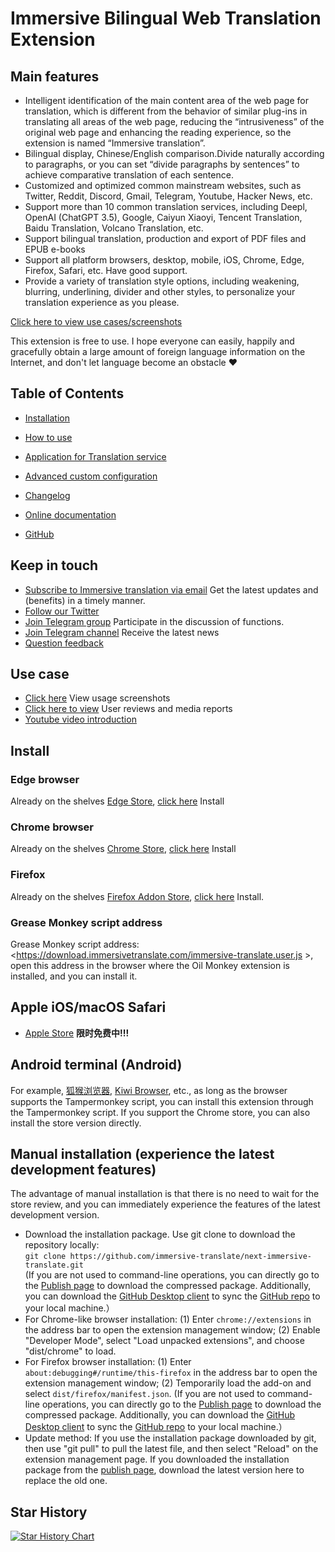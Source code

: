 # Immersive Bilingual Web Translation Extension

## Main features

- Intelligent identification of the main content area of the web page for translation, which is different from the behavior of similar plug-ins in translating all areas of the web page, reducing the “intrusiveness” of the original web page and enhancing the reading experience, so the extension is named “Immersive translation”.
- Bilingual display, Chinese/English comparison.Divide naturally according to paragraphs, or you can set “divide paragraphs by sentences” to achieve comparative translation of each sentence.
- Customized and optimized common mainstream websites, such as Twitter, Reddit, Discord, Gmail, Telegram, Youtube, Hacker News, etc.
- Support more than 10 common translation services, including Deepl, OpenAI (ChatGPT 3.5), Google, Caiyun Xiaoyi, Tencent Translation, Baidu Translation, Volcano Translation, etc.
- Support bilingual translation, production and export of PDF files and EPUB e-books
- Support all platform browsers, desktop, mobile, iOS, Chrome, Edge, Firefox, Safari, etc. Have good support.
- Provide a variety of translation style options, including weakening, blurring, underlining, divider and other styles, to personalize your translation experience as you please.

[Click here to view use cases/screenshots](https://immersivetranslate.com/docs/usecase/)

This extension is free to use. I hope everyone can easily, happily and gracefully obtain a large amount of foreign language information on the Internet, and don't let language become an obstacle ❤️

## Table of Contents

- [Installation](https://immersivetranslate.com/docs/installation/)
- [How to use](https://immersivetranslate.com/docs/usage/)
- [Application for Translation service](https://immersivetranslate.com/docsservices/)
- [Advanced custom configuration](https://immersivetranslate.com/advanced/)
- [Changelog](https://immersivetranslate.com/docs/CHANGELOG/)

- [Online documentation](https://immersivetranslate.com/docs/)
- [GitHub](https://github.com/immersive-translate/immersive-translate/)

## Keep in touch

- [Subscribe to Immersive translation via email](https://immersivetranslate.substack.com/) Get the latest updates and (benefits) in a timely manner.
- [Follow our Twitter](https://twitter.com/immersivetran)
- [Join Telegram group](https://t.me/+rq848Z09nehlOTgx) Participate in the discussion of functions.
- [Join Telegram channel](https://t.me/immersivetranslate) Receive the latest news
- [Question feedback](https://github.com/immersive-translate/immersive-translate/issues/)

## Use case

- [Click here](https://immersivetranslate.com/docs/usecase/) View usage screenshots
- [Click here to view](https://immersivetranslate.com/docs/review/) User reviews and media reports
- [Youtube video introduction](https://www.youtube.com/watch?v=IZiwEtLGTk0)

## Install

### Edge browser

Already on the shelves [Edge Store](https://microsoftedge.microsoft.com/addons/detail/amkbmndfnliijdhojkpoglbnaaahippg), [click here](https://microsoftedge.microsoft.com/addons/detail/amkbmndfnliijdhojkpoglbnaaahippg) Install

### Chrome browser

Already on the shelves [Chrome Store](https://chrome.google.com/webstore/detail/immersive-translate/bpoadfkcbjbfhfodiogcnhhhpibjhbnh), [click here](https://chrome.google.com/webstore/detail/immersive-translate/bpoadfkcbjbfhfodiogcnhhhpibjhbnh) Install

### Firefox

Already on the shelves [Firefox Addon Store](https://addons.mozilla.org/zh-CN/firefox/addon/immersive-translate/), [click here](https://addons.mozilla.org/zh-CN/firefox/addon/immersive-translate/) Install.

### Grease Monkey script address

Grease Monkey script address: <https://download.immersivetranslate.com/immersive-translate.user.js >, open this address in the browser where the Oil Monkey extension is installed, and you can install it.

## Apple iOS/macOS Safari

- [Apple Store](https://apps.apple.com/app/immersive-translate/id6447957425) **限时免费中!!!**

## Android terminal (Android)

For example, [狐猴浏览器](https://lemurbrowser.com/app/zh/), [Kiwi Browser](https://kiwibrowser.com/), etc., as long as the browser supports the Tampermonkey script, you can install this extension through the Tampermonkey script. If you support the Chrome store, you can also install the store version directly.

## Manual installation (experience the latest development features)

The advantage of manual installation is that there is no need to wait for the store review, and you can immediately experience the features of the latest development version.

- Download the installation package. Use git clone to download the repository locally:  
  `git clone https://github.com/immersive-translate/next-immersive-translate.git`  
   (If you are not used to command-line operations, you can directly go to the [Publish page](https://github.com/immersive-translate/immersive-translate/releases) to download the compressed package. Additionally, you can download the [GitHub Desktop client](https://docs.github.com/zh/desktop/installing-and-configuring-github-desktop/installing-and-authenticating-to-github-desktop/installing-github-desktop) to sync the [GitHub repo](https://github.com/immersive-translate/immersive-translate) to your local machine.）
- For Chrome-like browser installation: (1) Enter `chrome://extensions` in the address bar to open the extension management window; (2) Enable "Developer Mode", select "Load unpacked extensions", and choose "dist/chrome" to load.
- For Firefox browser installation: (1) Enter `about:debugging#/runtime/this-firefox` in the address bar to open the extension management window; (2) Temporarily load the add-on and select `dist/firefox/manifest.json`.
  (If you are not used to command-line operations, you can directly go to the [Publish page](https://github.com/immersive-translate/immersive-translate/releases) to download the compressed package. Additionally, you can download the [GitHub Desktop client](https://docs.github.com/zh/desktop/installing-and-configuring-github-desktop/installing-and-authenticating-to-github-desktop/installing-github-desktop) to sync the [GitHub repo](https://github.com/immersive-translate/immersive-translate) to your local machine.）
- Update method: If you use the installation package downloaded by git, then use "git pull" to pull the latest file, and then select "Reload" on the extension management page. If you downloaded the installation package from the [publish page](https://github.com/immersive-translate/immersive-translate/releases), download the latest version here to replace the old one.

## Star History

[![Star History Chart](https://api.star-history.com/svg?repos=immersive-translate/immersive-translate&type=Date)](https://star-history.com/#immersive-translate/immersive-translate&Date)
